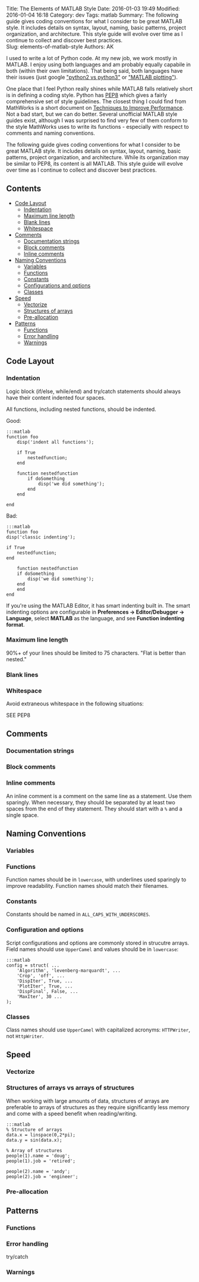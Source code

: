 Title: The Elements of MATLAB Style 
Date: 2016-01-03 19:49
Modified: 2016-01-04 16:18
Category: dev
Tags: matlab
Summary: The following guide gives coding conventions for what I consider to be great MATLAB style. It includes details on syntax, layout, naming, basic patterns, project organization, and architecture. This style guide will evolve over time as I continue to collect and discover best practices.  
Slug: elements-of-matlab-style
Authors: AK

I used to write a lot of Python code. At my new job, we work mostly in MATLAB. I enjoy using both languages and am probably equally capabile in both (within their own limitations). That being said, both languages have their issues (just google ["python2 vs python3"](https://www.google.com/search?q=python2+vs+python3) or ["MATLAB plotting"](https://www.google.com/search?q=matlab+plotting)).

One place that I feel Python really shines while MATLAB falls relatively short is in defining a coding style. Python has [PEP8](https://www.python.org/dev/peps/pep-0008/) which gives a fairly comprehensive set of style guidelines. The closest thing I could find from MathWorks is a short document on [Techniques to Improve Performance](http://www.mathworks.com/help/matlab/matlab_prog/techniques-for-improving-performance.html). Not a bad start, but we can do better. Several unofficial MATLAB style guides exist, although I was surprised to find very few of them conform to the style MathWorks uses to write its functions - especially with respect to comments and naming conventions.

The following guide gives coding conventions for what I consider to be great MATLAB style. It includes details on syntax, layout, naming, basic patterns, project organization, and architecture. While its organization may be similar to PEP8, its content is all MATLAB. This style guide will evolve over time as I continue to collect and discover best practices. 


## Contents
* [Code Layout](#code-layout)
    * [Indentation](#indentation)
    * [Maximum line length](#maximum-line-length)
    * [Blank lines](#blank-lines)
    * [Whitespace](#whitespace)
* [Comments](#comments)
    * [Documentation strings](#documentation-strings)
    * [Block comments](#block-comments)
    * [Inline comments](#inline-comments)
* [Naming Conventions](#naming-conventions)
    * [Variables](#variables)
    * [Functions](#functions)
    * [Constants](#constants)
    * [Configurations and options](#configuration-and-options)
    * [Classes](#classes)
* [Speed](#speed)
    * [Vectorize](#vectorize)
    * [Structures of arrays](#structures-of-arrays)
    * [Pre-allocation](#pre-allocation)
* [Patterns](#patterns)
    * [Functions](#functions)
    * [Error handling](#error-handling)
    * [Warnings](#warnings)



## <a name="code-layout"></a>Code Layout  

### <a name="indentation"></a>Indentation

Logic block (if/else, while/end) and try/catch statements should always have their content indented four spaces. 

All functions, including nested functions, should be indented.

Good:

    :::matlab
    function foo
        disp('indent all functions');

        if True
            nestedfunction;
        end

        function nestedfunction
            if doSomething
                disp('we did something');
            end
        end

    end

Bad:

    :::matlab
    function foo
    disp('classic indenting');
    
    if True
        nestedfunction;
    end

        function nestedfunction
        if doSomething
            disp('we did something');
        end
        end
    end

If you're using the MATLAB Editor, it has smart indenting built in. The smart indenting options are configurable in **Preferences -> Editor/Debugger -> Language**, select **MATLAB** as the language, and see **Function indenting format**.

### <a name="maximum-line-length"></a>Maximum line length

90%+ of your lines should be limited to 75 characters. "Flat is better than nested."

### <a name="blank-lines"></a>Blank lines

### <a name="whitespace"></a>Whitespace

Avoid extraneous whitespace in the following situations:

SEE PEP8

## <a name="comments"></a>Comments

### <a name="documentation-strings"></a>Documentation strings


### <a name="block-comments"></a>Block comments


### <a name="inline-comments"></a>Inline comments

An inline comment is a comment on the same line as a statement. Use them sparingly. When necessary, they should be separated by at least two spaces from the end of they statement. They should start with a `%` and a single space.

## <a name="naming-conventions"></a>Naming Conventions 

### <a name="variables"></a>Variables

### <a name="functions"></a>Functions

Function names should be in `lowercase`, with underlines used sparingly to improve readability. Function names should match their filenames.

### <a name="constants"></a>Constants

Constants should be named in `ALL_CAPS_WITH_UNDERSCORES`.

### <a name="configuration-and-options"></a>Configuration and options

Script configurations and options are commonly stored in strucutre arrays. Field names should use `UpperCamel` and values should be in `lowercase`:

    :::matlab
    config = struct( ...
        'Algorithm', 'levenberg-marquardt', ...
        'Crop', 'off', ...
        'DispIter', True, ...
        'PlotIter', True, ...
        'DispFinal', False, ...
        'MaxIter', 30 ...
    );

### <a name="classes"></a>Classes

Class names should use `UpperCamel` with capitalized acronyms: `HTTPWriter`, not `HttpWriter`.


## <a name="speed"></a>Speed

### <a name="vectorize"></a>Vectorize



### <a name="structures-of-arrays"></a>Structures of arrays vs arrays of structures

When working with large amounts of data, structures of arrays are preferable to arrays of structures as they require significantly less memory and come with a speed benefit when reading/writing.

    :::matlab
    % Structure of arrays
    data.x = linspace(0,2*pi);
    data.y = sin(data.x);

    % Array of structures
    people(1).name = 'doug';
    people(1).job = 'retired';
    
    people(2).name = 'andy';
    people(2).job = 'engineer';


### <a name="pre-allocation"></a>Pre-allocation

## <a name="patterns"></a>Patterns

### <a name="functions"></a>Functions
### <a name="error-handling"></a>Error handling
try/catch

### <a name="warnings"></a>Warnings

